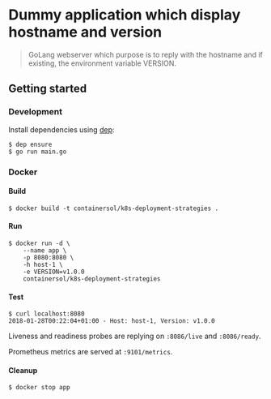 Dummy application which display hostname and version
====================================================

> GoLang webserver which purpose is to reply with the hostname and if existing,
the environment variable VERSION.

## Getting started

### Development

Install dependencies using [dep](https://github.com/golang/dep):

```
$ dep ensure
$ go run main.go
```

### Docker

#### Build

```
$ docker build -t containersol/k8s-deployment-strategies .
```

#### Run

```
$ docker run -d \
    --name app \
    -p 8080:8080 \
    -h host-1 \
    -e VERSION=v1.0.0
    containersol/k8s-deployment-strategies
```

#### Test

```
$ curl localhost:8080
2018-01-28T00:22:04+01:00 - Host: host-1, Version: v1.0.0
```

Liveness and readiness probes are replying on `:8086/live` and `:8086/ready`.

Prometheus metrics are served at `:9101/metrics`.

#### Cleanup

```
$ docker stop app
```
